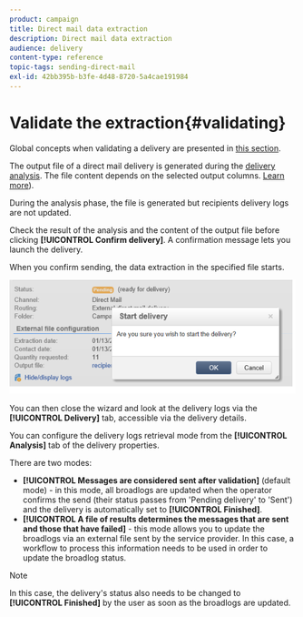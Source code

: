 ```yaml
---
product: campaign
title: Direct mail data extraction
description: Direct mail data extraction
audience: delivery
content-type: reference
topic-tags: sending-direct-mail
exl-id: 42bb395b-b3fe-4d48-8720-5a4cae191984
---
```

# Validate the extraction{#validating}

Global concepts when validating a delivery are presented in [this section](../steps-validating-the-delivery.md).

The output file of a direct mail delivery is generated during the [delivery analysis](../steps-validating-the-delivery.md#analyzing-the-delivery). The file content depends on the selected output columns. [Learn more](defining-the-direct-mail-content.md#extraction-file)).

During the analysis phase, the file is generated but recipients delivery logs are not updated.

Check the result of the analysis and the content of the output file before clicking **[!UICONTROL Confirm delivery]**. A confirmation message lets you launch the delivery.

When you confirm sending, the data extraction in the specified file starts.

![](../assets/s_ncs_user_postal_del_send_confirm_postal.png)

You can then close the wizard and look at the delivery logs via the **[!UICONTROL Delivery]** tab, accessible via the delivery details.

You can configure the delivery logs retrieval mode from the **[!UICONTROL Analysis]** tab of the delivery properties.

There are two modes:

* **[!UICONTROL Messages are considered sent after validation]** (default mode) - in this mode, all broadlogs are updated when the operator confirms the send (their status passes from 'Pending delivery' to 'Sent') and the delivery is automatically set to **[!UICONTROL Finished]**.
* **[!UICONTROL A file of results determines the messages that are sent and those that have failed]** - this mode allows you to update the broadlogs via an external file sent by the service provider. In this case, a workflow to process this information needs to be used in order to update the broadlog status.

>[!NOTE]
>
>In this case, the delivery's status also needs to be changed to **[!UICONTROL Finished]** by the user as soon as the broadlogs are updated.

